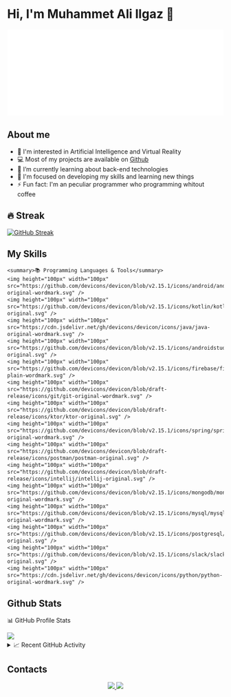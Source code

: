 # Hi, I'm Muhammet Ali Ilgaz 👋
<img src="presentation.svg" width="800" height="200" alt="Presentation">

## About me
- 👀 I'm interested in Artificial Intelligence and Virtual Reality
- 💻 Most of my projects are available on [Github](https://github.com/LucasHenrique-dev?tab=repositories)
- 🌱 I’m currently learning about back-end technologies
- 🎯 I'm focused on developing my skills and learning new things
- ⚡ Fun fact: I'm an peculiar programmer who programming whitout coffee
## 🔥 Streak
[![GitHub Streak](https://github-readme-streak-stats.herokuapp.com?user=ilgazali&theme=gotham&date_format=M%20j%5B%2C%20Y%5D)](https://git.io/streak-stats)
## My Skills

    <summary>📚 Programming Languages & Tools</summary>
    <img height="100px" width="100px" src="https://github.com/devicons/devicon/blob/v2.15.1/icons/android/android-original-wordmark.svg" />
    <img height="100px" width="100px" src="https://github.com/devicons/devicon/blob/v2.15.1/icons/kotlin/kotlin-original.svg" />
    <img height="100px" width="100px" src="https://cdn.jsdelivr.net/gh/devicons/devicon/icons/java/java-original-wordmark.svg" />
    <img height="100px" width="100px" src="https://github.com/devicons/devicon/blob/v2.15.1/icons/androidstudio/androidstudio-original.svg" />
    <img height="100px" width="100px" src="https://github.com/devicons/devicon/blob/v2.15.1/icons/firebase/firebase-plain-wordmark.svg" />
    <img height="100px" width="100px" src="https://github.com/devicons/devicon/blob/draft-release/icons/git/git-original-wordmark.svg" />
    <img height="100px" width="100px" src="https://github.com/devicons/devicon/blob/draft-release/icons/ktor/ktor-original.svg" />
    <img height="100px" width="100px" src="https://github.com/devicons/devicon/blob/v2.15.1/icons/spring/spring-original-wordmark.svg" /> 
    <img height="100px" width="100px" src="https://github.com/devicons/devicon/blob/draft-release/icons/postman/postman-original.svg" />
    <img height="100px" width="100px" src="https://github.com/devicons/devicon/blob/draft-release/icons/intellij/intellij-original.svg" />
    <img height="100px" width="100px" src="https://github.com/devicons/devicon/blob/v2.15.1/icons/mongodb/mongodb-original-wordmark.svg" />
    <img height="100px" width="100px" src="https://github.com/devicons/devicon/blob/v2.15.1/icons/mysql/mysql-original-wordmark.svg" />
    <img height="100px" width="100px" src="https://github.com/devicons/devicon/blob/v2.15.1/icons/postgresql/postgresql-original.svg" />
    <img height="100px" width="100px" src="https://github.com/devicons/devicon/blob/v2.15.1/icons/slack/slack-original.svg" />
    <img height="100px" width="100px" src="https://cdn.jsdelivr.net/gh/devicons/devicon/icons/python/python-original-wordmark.svg" />



## Github Stats
  📊 GitHub Profile Stats</summary>
   <div>
     <a href="https://github.com/ilgazali">
     <img height="180em" src="https://github-readme-stats.vercel.app/api?username=ilgazali&show_icons=true&theme=gotham&include_all_commits=true&count_private=true" />
     </a>
   </div>
<details>
    <summary>📈 Recent GitHub Activity</summary>
    <div>
        
   [![Ashutosh's github activity graph](https://github-readme-activity-graph.cyclic.app/graph?username=ilgazali&theme=gotham)](https://github.com/ashutosh00710/github-readme-activity-graph)  
    </div>
</details>

## Contacts
<p align="center">
    <a href="mailto:lucas.hneto@hotmail.com">
        <img src="https://img.shields.io/badge/Microsoft_Outlook-0078D4?style=for-the-badge&logo=microsoft-outlook&logoColor=white" />
    </a>
    <a href="https://www.linkedin.com/in/lucashenrique-santos/">
        <img src="https://img.shields.io/badge/LinkedIn-0077B5?style=for-the-badge&logo=linkedin&logoColor=white" />
    </a>
</p>
<!--
**LucasHenrique-dev/lucashenrique-dev** is a ✨ _special_ ✨ repository because its `README.md` (this file) appears on your GitHub profile.

Here are some ideas to get you started:

- 🔭 I’m currently working on ...
- 🌱 I’m currently learning ...
- 👯 I’m looking to collaborate on ...
- 🤔 I’m looking for help with ...
- 💬 Ask me about ...
- 📫 How to reach me: ...
- 😄 Pronouns: ...
- ⚡ Fun fact: ...
-->
